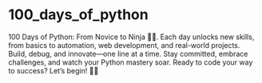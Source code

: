 # 100_days_of_python
100 Days of Python: From Novice to Ninja 🐍🚀. Each day unlocks new skills, from basics to automation, web development, and real-world projects. Build, debug, and innovate—one line at a time. Stay committed, embrace challenges, and watch your Python mastery soar. Ready to code your way to success? Let’s begin! 🚀🐍
  
